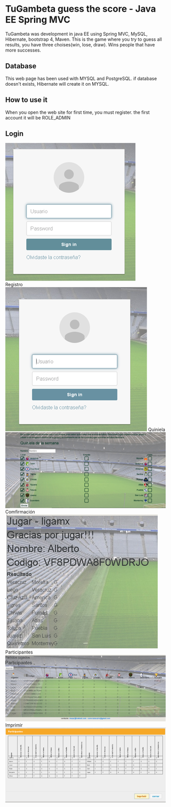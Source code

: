 <H1>TuGambeta guess the score - Java EE Spring MVC </H1>
<p>
TuGambeta  was development in java EE using Spring MVC, MySQL, Hibernate, bootstrap 4, Maven.
This is  the game where you try to guess all results, you have three choises(win, lose, draw). Wins people that have more  successes.
</p>
<H2>
Database
</H2>
<p>This web page has been used with MYSQL and PostgreSQL. if database doesn't exists, Hibernate will create it  on MYSQL.</p>
<H2> How to use it</H2>

<p>When you open the web site for first time, you must register. the first account it will be ROLE_ADMIN </p>
<H2>
Login
</H2>

![alt text](https://github.com/muqui/tugambeta_quiniela_java_springMCV/blob/master/screenshots/login.png)
<br>
Registro
<br>
![alt text](https://github.com/muqui/tugambeta_quiniela_java_springMCV/blob/master/screenshots/registro.png)
Quiniela
<br>
![alt text](https://github.com/muqui/tugambeta_quiniela_java_springMCV/blob/master/screenshots/quiniela.png)
Comfirmación
<br>
![alt text](https://github.com/muqui/tugambeta_quiniela_java_springMCV/blob/master/screenshots/jugar.png)
Participantes
<br>
![alt text](https://github.com/muqui/tugambeta_quiniela_java_springMCV/blob/master/screenshots/participantes.png)
Imprimir
<br>
![alt text](https://github.com/muqui/tugambeta_quiniela_java_springMCV/blob/master/screenshots/Imprimir.png)

